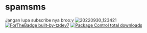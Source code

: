 # spamsms
Jangan lupa subscribe nya broo:v
![20220930_123421](https://user-images.githubusercontent.com/93071888/194329732-98d4e621-dec5-42ea-8a9f-3a2e848d4b2a.jpg)
[![ForTheBadge built-by-tzdev7](http://ForTheBadge.com/images/badges/built-by-developers.svg)](https://GitHub.com/TZdev7/)
[![Package Control total downloads](https://img.shields.io/packagecontrol/dt/SwitchDictionary.svg)](https://packagecontrol.io/packages/SwitchDictionary)
